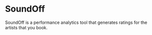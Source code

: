 # SoundOff

SoundOff is a performance analytics tool that generates ratings for the artists that you book. 
